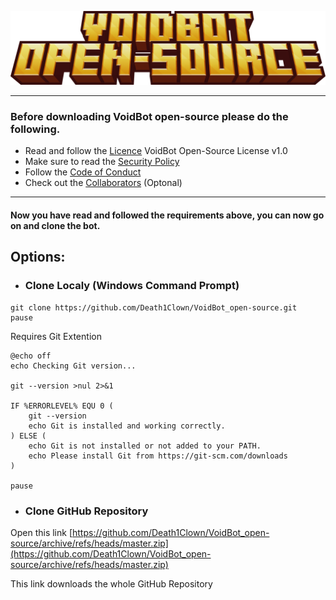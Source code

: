 ![Logo](https://github.com/Death1Clown/VoidBot_open-source/blob/master/.github/assets/logo3.png)

---

### Before downloading VoidBot open-source please do the following.

* Read and follow the [Licence](https://github.com/Death1Clown/VoidBot_open-source/blob/master/LICENSE.md) VoidBot Open-Source License v1.0
* Make sure to read the [Security Policy](https://github.com/Death1Clown/VoidBot_open-source/blob/master/SECURITY.md)
* Follow the [Code of Conduct](https://github.com/Death1Clown/VoidBot_open-source/blob/master/CODE_OF_CONDUCT.md)
* Check out the [Collaborators](https://github.com/Death1Clown/VoidBot_open-source/blob/master/CONTRIBUTING.md) (Optonal)

---

#### Now you have read and followed the requirements above, you can now go on and clone the bot.

## Options:

* ### Clone Localy (Windows Command Prompt)
```bach
git clone https://github.com/Death1Clown/VoidBot_open-source.git
pause
```
Requires Git Extention
```bach
@echo off
echo Checking Git version...

git --version >nul 2>&1

IF %ERRORLEVEL% EQU 0 (
    git --version
    echo Git is installed and working correctly.
) ELSE (
    echo Git is not installed or not added to your PATH.
    echo Please install Git from https://git-scm.com/downloads
)

pause
```

* ### Clone GitHub Repository
Open this link [https://github.com/Death1Clown/VoidBot_open-source/archive/refs/heads/master.zip](https://github.com/Death1Clown/VoidBot_open-source/archive/refs/heads/master.zip)

This link downloads the whole GitHub Repository

